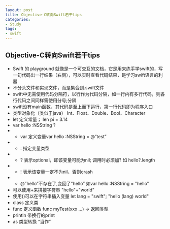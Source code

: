 ```yaml
---
layout: post
title: Objective-C转向Swift若干tips
categories:
- Study
tags:
- swift 
---
```


## Objective-C转向Swift若干tips

- Swift 的 playground 就像是一个可交互的文档，它是用来练手学swift的，写一句代码出一行结果（右侧），可以实时查看代码结果，是学习swift语言的利器
- 不分头文件和实现文件，而是集合到.swift文件
- swift中无需使用代码分隔符，以行作为代码分隔，如一行内有多行代码，则各行代码之间同样需使用分号;分隔
- swift没有main函数，其代码是至上而下运行，第一行代码即为程序入口
- 类型对象化（类似于java） Int、Float、Double、Bool、Character
- let 定义常量； len pi = 3.14
- var hello :NSString ?
- - var 定义变量var hello :NSString = @“test”
- - : 指定变量类型
- - ? 表示optional，即该变量可能为nil; 调用时必须加? 如 hello?.length
- - ! 表示该变量一定不为nil，否则crash
- - @”hello”不存在了,变回了”hello” 如var hello :NSString = "hello"
- 可以使用+来拼接字符串 "hello"+"world"
- 使用()可以在字符串插入变量 let lang = "swift"; "hello (lang) world"
- class 定义类
- func 定义函数
	func myTest(xxx …) -\> 返回类型
- println 带换行的print
- as 类型转换 “当作”

